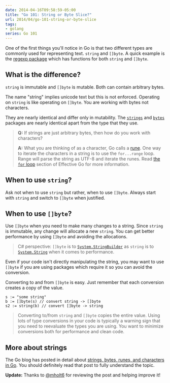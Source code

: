 ```yaml
---
date: 2014-04-16T09:58:59-05:00
title: "Go 101: String or Byte Slice?"
url: 2014/04/go-101-string-or-byte-slice
tags:
- golang
series: Go 101
---
```


One of the first things you'll notice in Go is that two different types are commonly used for representing text. `string` and `[]byte`. A quick example is the [regexp package](http://golang.org/pkg/regexp/#Regexp.FindAll) which has functions for both `string` and `[]byte`.

## What is the difference?

`string` is immutable and `[]byte` is mutable. Both can contain arbitrary bytes.

The name "string" implies unicode text but this is not enforced. Operating on `string` is like operating on `[]byte`. You are working with bytes not characters.

They are nearly identical and differ only in mutability. The [`strings`](http://golang.org/pkg/strings/) and [`bytes`](http://golang.org/pkg/bytes/) packages are nearly identical apart from the type that they use.


> **Q:** If strings are just arbitrary bytes, then how do you work with characters?
> 
> **A:** What you are thinking of as a character, Go calls a [rune](http://golang.org/ref/spec#Rune_literals). One way to iterate the characters in a string is to use the `for...range` loop. Range will parse the string as UTF-8 and iterate the runes. Read [the `for` loop](http://golang.org/doc/effective_go.html#for) section of Effective Go for more information.

## When to use `string`?

Ask not when to use `string` but rather, when to use `[]byte`. Always start with `string` and switch to `[]byte` when justified.

## When to use `[]byte`?

Use `[]byte` when you need to make many changes to a string. Since `string` is immutable, any change will allocate a new `string`. You can get better performance by using `[]byte` and avoiding the allocations.

> C# perspective: `[]byte` is to [`System.StringBuilder`][stringbuilder] as `string` is to [`System.String`][systemstring] when it comes to performance.

Even if your code isn't directly manipulating the string, you may want to use `[]byte` if you are using packages which require it so you can avoid the conversion.

Converting to and from `[]byte` is easy. Just remember that each conversion creates a copy of the value.

	s := "some string"
	b := []byte(s) // convert string -> []byte
	s2 := string(b) // convert []byte -> string

> Converting to/from `string` and `[]byte` copies the entire value. Using lots of type conversions in your code is typically a warning sign that you need to reevaluate the types you are using. You want to minimize conversions both for performance and clean code.

## More about strings

The Go blog has posted in detail about [strings, bytes, runes, and characters in Go](http://blog.golang.org/strings). You should definitely read that post to fully understand the topic.

**Update:** Thanks to [@mholt6](https://twitter.com/mholt6) for reviewing the post and helping improve it!

[stringbuilder]: http://msdn.microsoft.com/en-us/library/system.text.stringbuilder(v=vs.110).aspx
[systemstring]: http://msdn.microsoft.com/en-us/library/system.string(v=vs.110).aspx